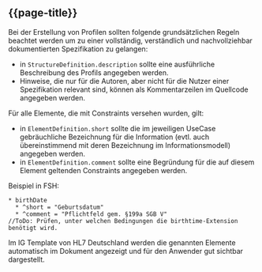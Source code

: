 ## {{page-title}}
Bei der Erstellung von Profilen sollten folgende grundsätzlichen Regeln beachtet werden um zu einer vollständig, verständlich und nachvollziehbar dokumentierten Spezifikation zu gelangen:

* in `StructureDefinition.description` sollte eine ausführliche Beschreibung des Profils angegeben werden.
* Hinweise, die nur für die Autoren, aber nicht für die Nutzer einer Spezifikation relevant sind, können als Kommentarzeilen im Quellcode angegeben werden.

Für alle Elemente, die mit Constraints versehen wurden, gilt:
* in `ElementDefinition.short` sollte die im jeweiligen UseCase gebräuchliche Bezeichnung für die Information (evtl. auch übereinstimmend mit deren Bezeichnung im Informationsmodell) angegeben werden.
* in `ElementDefinition.comment` sollte eine Begründung für die auf diesem Element geltenden Constraints angegeben werden.

Beispiel in FSH:
```
* birthDate
  * ^short = "Geburtsdatum"
  * ^comment = "Pflichtfeld gem. §199a SGB V"
//ToDo: Prüfen, unter welchen Bedingungen die birthtime-Extension benötigt wird.
```

Im IG Template von HL7 Deutschland werden die genannten Elemente automatisch im Dokument angezeigt und für den Anwender gut sichtbar dargestellt.
